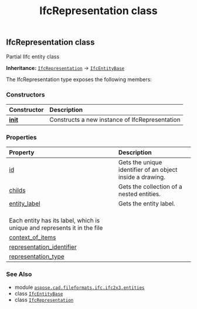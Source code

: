 ﻿---
title: IfcRepresentation class
second_title: Aspose.CAD for Python via .NET API References
description: 
type: docs
weight: 4880
url: /python-net/aspose.cad.fileformats.ifc.ifc2x3.entities/ifcrepresentation/
is_root: false
---

## IfcRepresentation class

Partial IIfc entity class



**Inheritance:** [`IfcRepresentation`](/cad/python-net/aspose.cad.fileformats.ifc.ifc2x3.entities/ifcrepresentation) → 
[`IfcEntityBase`](/cad/python-net/aspose.cad.fileformats.ifc/ifcentitybase)



The IfcRepresentation type exposes the following members:

### Constructors
| Constructor | Description |
| :- | :- |
| [__init__](/cad/python-net/aspose.cad.fileformats.ifc.ifc2x3.entities/ifcrepresentation/__init__/#) | Constructs a new instance of IfcRepresentation |


### Properties
| Property | Description |
| :- | :- |
| [id](/cad/python-net/aspose.cad.fileformats.ifc.ifc2x3.entities/ifcrepresentation/id) | Gets the unique identifier of an object inside a drawing. |
| [childs](/cad/python-net/aspose.cad.fileformats.ifc.ifc2x3.entities/ifcrepresentation/childs) | Gets the collection of a nested entities. |
| [entity_label](/cad/python-net/aspose.cad.fileformats.ifc.ifc2x3.entities/ifcrepresentation/entity_label) | Gets the entity label.<br/>Each entity has its label, which is unique and represents it in the file |
| [context_of_items](/cad/python-net/aspose.cad.fileformats.ifc.ifc2x3.entities/ifcrepresentation/context_of_items) |  |
| [representation_identifier](/cad/python-net/aspose.cad.fileformats.ifc.ifc2x3.entities/ifcrepresentation/representation_identifier) |  |
| [representation_type](/cad/python-net/aspose.cad.fileformats.ifc.ifc2x3.entities/ifcrepresentation/representation_type) |  |



### See Also
* module [`aspose.cad.fileformats.ifc.ifc2x3.entities`](..)
* class [`IfcEntityBase`](/cad/python-net/aspose.cad.fileformats.ifc/ifcentitybase)
* class [`IfcRepresentation`](/cad/python-net/aspose.cad.fileformats.ifc.ifc2x3.entities/ifcrepresentation)
